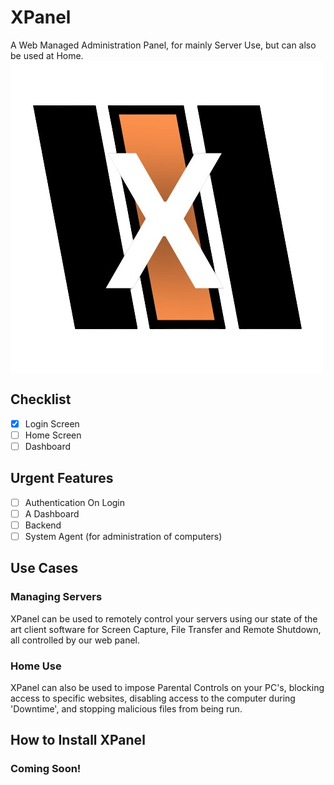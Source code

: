 # XPanel
A Web Managed Administration Panel, for mainly Server Use, but can also be used at Home.
<img align="center" src="./website/Images/XPanel NoBackground.png" />

## Checklist
- [x] Login Screen
- [ ] Home Screen
- [ ] Dashboard 

## Urgent Features
- [ ] Authentication On Login
- [ ] A Dashboard
- [ ] Backend
- [ ] System Agent (for administration of computers)

## Use Cases

### Managing Servers

XPanel can be used to remotely control your servers using our state of the art client software for Screen Capture, File Transfer and Remote Shutdown, all controlled by our web panel.

### Home Use

XPanel can also be used to impose Parental Controls on your PC's, blocking access to specific websites, disabling access to the computer during 'Downtime', and stopping malicious files from being run.

## How to Install XPanel 

### Coming Soon!
